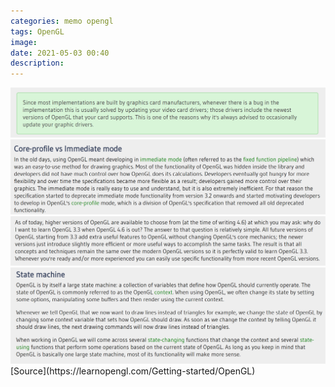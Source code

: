 ```yaml
---
categories: memo opengl
tags: OpenGL
image: 
date: 2021-05-03 00:40
description: 
---
```

<img class="mid-img" src="/assets/img/post/memo/OpenGL/2021-05-03/Screenshot%202021-05-03%20001642.png">
<img class="mid-img" src="/assets/img/post/memo/OpenGL/2021-05-03/Screenshot%202021-05-03%20003257.png">
<img class="mid-img" src="/assets/img/post/memo/OpenGL/2021-05-03/Screenshot%202021-05-03%20003027.png">
<img class="mid-img" src="/assets/img/post/memo/OpenGL/2021-05-03/Screenshot%202021-05-03%20003847.png">
[Source](https://learnopengl.com/Getting-started/OpenGL)